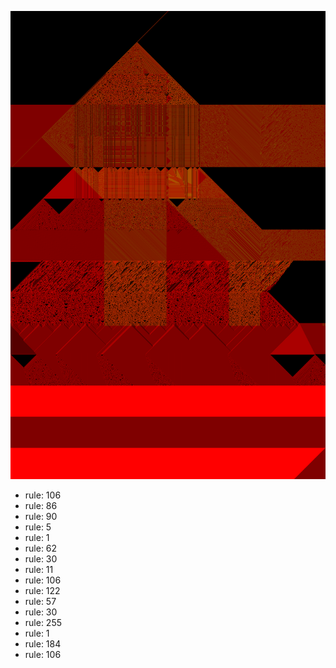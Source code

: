 ![photo](./output.png) 
 * rule: 106
* rule: 86
* rule: 90
* rule: 5
* rule: 1
* rule: 62
* rule: 30
* rule: 11
* rule: 106
* rule: 122
* rule: 57
* rule: 30
* rule: 255
* rule: 1
* rule: 184
* rule: 106
